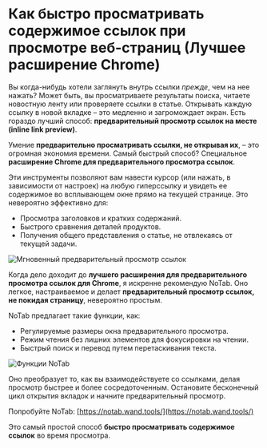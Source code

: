 # Как быстро просматривать содержимое ссылок при просмотре веб-страниц (Лучшее расширение Chrome)

Вы когда-нибудь хотели заглянуть внутрь ссылки *прежде*, чем на нее нажать? Может быть, вы просматриваете результаты поиска, читаете новостную ленту или проверяете ссылки в статье. Открывать каждую ссылку в новой вкладке – это медленно и загромождает экран. Есть гораздо лучший способ: **предварительный просмотр ссылок на месте (inline link preview)**.

Умение **предварительно просматривать ссылки, не открывая их**, – это огромная экономия времени. Самый быстрый способ? Специальное **расширение Chrome для предварительного просмотра ссылок**.

Эти инструменты позволяют вам навести курсор (или нажать, в зависимости от настроек) на любую гиперссылку и увидеть ее содержимое во всплывающем окне прямо на текущей странице. Это невероятно эффективно для:

*   Просмотра заголовков и кратких содержаний.
*   Быстрого сравнения деталей продуктов.
*   Получения общего представления о статье, не отвлекаясь от текущей задачи.

![Мгновенный предварительный просмотр ссылок](images/notab1.png)

Когда дело доходит до **лучшего расширения для предварительного просмотра ссылок для Chrome**, я искренне рекомендую NoTab. Оно легкое, настраиваемое и делает **предварительный просмотр ссылок, не покидая страницу**, невероятно простым.

NoTab предлагает такие функции, как:

*   Регулируемые размеры окна предварительного просмотра.
*   Режим чтения без лишних элементов для фокусировки на чтении.
*   Быстрый поиск и перевод путем перетаскивания текста.

![Функции NoTab](images/notab2.png)

Оно преобразует то, как вы взаимодействуете со ссылками, делая просмотр быстрее и более сосредоточенным. Остановите бесконечный цикл открытия вкладок и начните предварительный просмотр.

Попробуйте NoTab: [https://notab.wand.tools/](https://notab.wand.tools/)

Это самый простой способ **быстро просматривать содержимое ссылок** во время просмотра.
